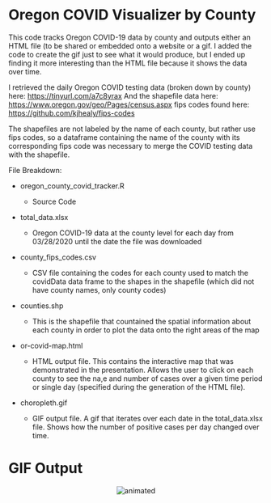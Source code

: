 # Oregon COVID Visualizer by County

This code tracks Oregon COVID-19 data by county and outputs either an HTML file (to be shared or embedded onto a website or a gif. I added the code to create the gif just to see what it would produce, but I ended up finding it more interesting than the HTML file because it shows the data over time.

I retrieved the daily Oregon COVID testing data (broken down by county) here: https://tinyurl.com/a7c8yrax
And the shapefile data here: https://www.oregon.gov/geo/Pages/census.aspx
fips codes found here: https://github.com/kjhealy/fips-codes

The shapefiles are not labeled by the name of each county, but rather use fips codes, so a dataframe containing the name of the county with its corresponding fips code was necessary to merge the COVID testing data with the shapefile.

File Breakdown:
- oregon_county_covid_tracker.R
  - Source Code

- total_data.xlsx
  - Oregon COVID-19 data at the county level for each day from 03/28/2020 until the date the file was downloaded

- county_fips_codes.csv
  - CSV file containing the codes for each county used to match the covidData data frame to the shapes in the shapefile (which did not have county names, only county codes)

- counties.shp
  - This is the shapefile that countained the spatial information about each county in order to plot the data onto the right areas of the map

- or-covid-map.html
  - HTML output file. This contains the interactive map that was demonstrated in the presentation. Allows the user to click on each county to see the na,e and number of cases over a given time period or single day (specified during the generation of the HTML file).

- choropleth.gif
  - GIF output file. A gif that iterates over each date in the total_data.xlsx file. Shows how the number of positive cases per day changed over time.

# GIF Output
<p align="center">
  <img src="choropleth.gif" alt="animated" />
</p>
